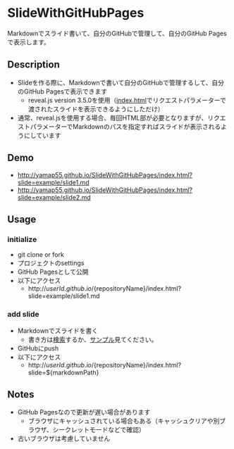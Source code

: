 # SlideWithGitHubPages
Markdownでスライド書いて、自分のGitHubで管理して、自分のGitHub Pagesで表示します。

## Description
- Slideを作る際に、Markdownで書いて自分のGitHubで管理するして、自分のGitHub Pagesで表示できます
  - reveal.js version 3.5.0を使用（[index.html](https://raw.githubusercontent.com/hakimel/reveal.js/a6ecbfa73272977d04e107f878a6afbfd17c6869/index.html)でリクエストパラメーターで渡されたスライドを表示できるようにしただけ）
- 通常、reveal.jsを使用する場合、毎回HTML部が必要となりますが、リクエストパラメーターでMarkdownのパスを指定すればスライドが表示されるようにしています

## Demo
- http://yamap55.github.io/SlideWithGitHubPages/index.html?slide=example/slide1.md
- http://yamap55.github.io/SlideWithGitHubPages/index.html?slide=example/slide2.md

## Usage
### initialize
- git clone or fork
- プロジェクトのsettings
- GitHub Pagesとして公開
- 以下にアクセス
  - http://${userId}.github.io/${repositoryName}/index.html?slide=example/slide1.md

### add slide
- Markdownでスライドを書く
  - 書き方は[検索](https://www.google.com/search?q=revelal.js+markdown)するか、[サンプル](https://raw.githubusercontent.com/yamap55/SlideWithGitHubPages/master/example/slide1.md)見てください。
- GitHubにpush
- 以下にアクセス
  - http://${userId}.github.io/${repositoryName}/index.html?slide=${markdownPath}

## Notes
- GitHub Pagesなので更新が遅い場合があります
  - ブラウザにキャッシュされている場合もある（キャッシュクリアや別ブラウザ、シークレットモードなどで確認）
- 古いブラウザは考慮していません

